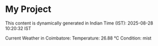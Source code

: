 # My Project

This content is dynamically generated in Indian Time (IST): 2025-08-28 10:20:32 IST


Current Weather in Coimbatore:
Temperature: 26.88 °C
Condition: mist
